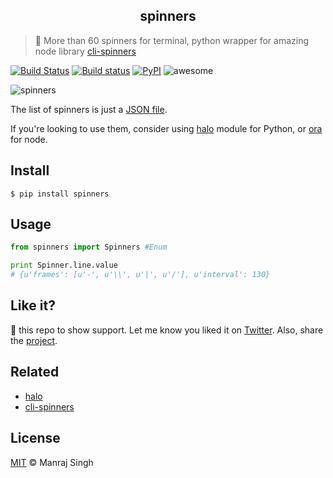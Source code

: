<h2 align="center">
  spinners
</h2>

> 🔄 More than 60 spinners for terminal, python wrapper for amazing node library [cli-spinners](https://github.com/sindresorhus/cli-spinners)

[![Build Status](https://travis-ci.org/manrajgrover/py-spinners.svg?branch=master)](https://travis-ci.org/manrajgrover/py-spinners) [![Build status](https://ci.appveyor.com/api/projects/status/8g2ar5pg5810t831?svg=true)](https://ci.appveyor.com/project/manrajgrover/py-spinners) [![PyPI](https://img.shields.io/pypi/v/spinners.svg)](https://github.com/manrajgrover/py-spinners) ![awesome](https://img.shields.io/badge/awesome-yes-green.svg)

![spinners](https://github.com/manrajgrover/py-spinners/blob/master/assets/spinners.gif)

The list of spinners is just a [JSON file](https://github.com/sindresorhus/cli-spinners/blob/dac4fc6571059bb9e9bc204711e9dfe8f72e5c6f/spinners.json).

If you're looking to use them, consider using [halo](https://github.com/manrajgrover/halo) module for Python, or [ora](https://github.com/sindresorhus/ora) for node.

## Install

```shell
$ pip install spinners
```

## Usage

```py
from spinners import Spinners #Enum

print Spinner.line.value
# {u'frames': [u'-', u'\\', u'|', u'/'], u'interval': 130}
```

## Like it?

:star2: this repo to show support. Let me know you liked it on [Twitter](https://twitter.com/manrajsgrover).
Also, share the [project](https://twitter.com/intent/tweet?url=https%3A%2F%2Fgithub.com%2Fmanrajgrover%2Fpy-spinners&via=manrajsgrover&text=Checkout%20%23spinners%20-%20%23python%20wrapper%20for%20amazing%20node%20library%20%23cli-spinners%20&hashtags=github%2C%20pypi).

## Related

* [halo](https://github.com/manrajgrover/halo)
* [cli-spinners](https://github.com/sindresorhus/cli-spinners)

## License
[MIT](https://github.com/manrajgrover/py-spinners/blob/master/LICENSE) © Manraj Singh
